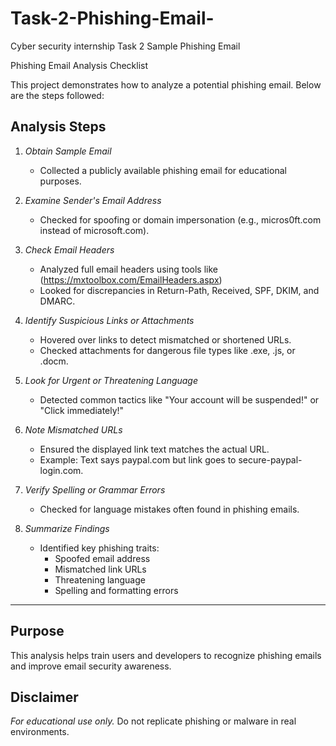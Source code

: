 # Task-2-Phishing-Email-
Cyber security internship Task 2 Sample Phishing Email

 Phishing Email Analysis Checklist 

This project demonstrates how to analyze a potential phishing email. Below are the steps followed:

## Analysis Steps

1. *Obtain Sample Email*
   - Collected a publicly available phishing email for educational purposes.

2. *Examine Sender's Email Address*
   - Checked for spoofing or domain impersonation (e.g., micros0ft.com instead of microsoft.com).

3. *Check Email Headers*
   - Analyzed full email headers using tools like (https://mxtoolbox.com/EmailHeaders.aspx)
   - Looked for discrepancies in Return-Path, Received, SPF, DKIM, and DMARC.

4. *Identify Suspicious Links or Attachments*
   - Hovered over links to detect mismatched or shortened URLs.
   - Checked attachments for dangerous file types like .exe, .js, or .docm.

5. *Look for Urgent or Threatening Language*
   - Detected common tactics like "Your account will be suspended!" or "Click immediately!"

6. *Note Mismatched URLs*
   - Ensured the displayed link text matches the actual URL.
   - Example: Text says paypal.com but link goes to secure-paypal-login.com.

7. *Verify Spelling or Grammar Errors*
   - Checked for language mistakes often found in phishing emails.

8. *Summarize Findings*
   - Identified key phishing traits:
     - Spoofed email address
     - Mismatched link URLs
     - Threatening language
     - Spelling and formatting errors

---

## Purpose

This analysis helps train users and developers to recognize phishing emails and improve email security awareness.

## Disclaimer

*For educational use only.* Do not replicate phishing or malware in real environments.
